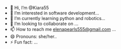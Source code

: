 - 👋 Hi, I’m @Kiara55
- 👀 I’m interested in software development...
- 🌱 I’m currently learning python and robotics...
- 💞️ I’m looking to collaborate on ...
- 📫 How to reach me elenapearls555@gmail.com ...
- 😄 Pronouns: she/her..
- ⚡ Fun fact: ...

<!---
Kiara55/Kiara55 is a ✨ special ✨ repository because its `README.md` (this file) appears on your GitHub profile.
You can click the Preview link to take a look at your changes.
--->
